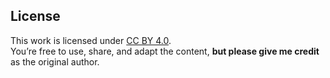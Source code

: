 ## License

This work is licensed under [CC BY 4.0](https://creativecommons.org/licenses/by/4.0/).  
You’re free to use, share, and adapt the content, **but please give me credit** as the original author.